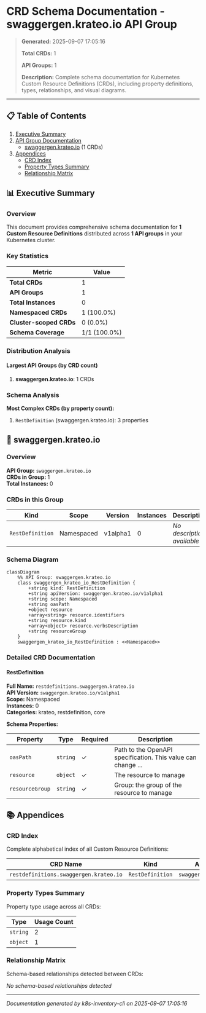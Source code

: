 # CRD Schema Documentation - swaggergen.krateo.io API Group

> **Generated:** 2025-09-07 17:05:16
> 
> **Total CRDs:** 1
> 
> **API Groups:** 1
> 
> **Description:** Complete schema documentation for Kubernetes Custom Resource Definitions (CRDs), including property definitions, types, relationships, and visual diagrams.

---

## 📋 Table of Contents

1. [Executive Summary](#-executive-summary)
2. [API Group Documentation](#-api-group-documentation)
   - [swaggergen.krateo.io](#swaggergenkrateoio) (1 CRDs)
3. [Appendices](#-appendices)
   - [CRD Index](#crd-index)
   - [Property Types Summary](#property-types-summary)
   - [Relationship Matrix](#relationship-matrix)

## 📊 Executive Summary

### Overview

This document provides comprehensive schema documentation for **1 Custom Resource Definitions** distributed across **1 API groups** in your Kubernetes cluster.

### Key Statistics

| Metric | Value |
|--------|-------|
| **Total CRDs** | 1 |
| **API Groups** | 1 |
| **Total Instances** | 0 |
| **Namespaced CRDs** | 1 (100.0%) |
| **Cluster-scoped CRDs** | 0 (0.0%) |
| **Schema Coverage** | 1/1 (100.0%) |

### Distribution Analysis

#### Largest API Groups (by CRD count)

1. **swaggergen.krateo.io**: 1 CRDs

### Schema Analysis

**Most Complex CRDs (by property count):**

1. `RestDefinition` (swaggergen.krateo.io): 3 properties


## 📁 swaggergen.krateo.io

### Overview

**API Group:** `swaggergen.krateo.io`  
**CRDs in Group:** 1  
**Total Instances:** 0

### CRDs in this Group

| Kind | Scope | Version | Instances | Description |
|------|-------|---------|-----------|-------------|
| `RestDefinition` | Namespaced | v1alpha1 | 0 | *No description available* |

### Schema Diagram

```mermaid
classDiagram
    %% API Group: swaggergen.krateo.io
    class swaggergen_krateo_io_RestDefinition {
        +string kind: RestDefinition
        +string apiVersion: swaggergen.krateo.io/v1alpha1
        +string scope: Namespaced
        +string oasPath
        +object resource
        +array<string> resource.identifiers
        +string resource.kind
        +array<object> resource.verbsDescription
        +string resourceGroup
    }
    swaggergen_krateo_io_RestDefinition : <<Namespaced>>
```
### Detailed CRD Documentation

#### RestDefinition

**Full Name:** `restdefinitions.swaggergen.krateo.io`  
**API Version:** `swaggergen.krateo.io/v1alpha1`  
**Scope:** Namespaced  
**Instances:** 0  
**Categories:** krateo, restdefinition, core  

**Schema Properties:**

| Property | Type | Required | Description |
|----------|------|----------|-------------|
| `oasPath` | `string` | ✓ | Path to the OpenAPI specification. This value can change ... |
| `resource` | `object` | ✓ | The resource to manage |
| `resourceGroup` | `string` | ✓ | Group: the group of the resource to manage |




## 📚 Appendices

### CRD Index

Complete alphabetical index of all Custom Resource Definitions:

| CRD Name | Kind | API Group | Scope | Instances |
|----------|------|-----------|-------|-----------|
| `restdefinitions.swaggergen.krateo.io` | `RestDefinition` | `swaggergen.krateo.io` | Namespaced | 0 |

### Property Types Summary

Property type usage across all CRDs:

| Type | Usage Count |
|------|-------------|
| `string` | 2 |
| `object` | 1 |

### Relationship Matrix

Schema-based relationships detected between CRDs:

*No schema-based relationships detected*


---

*Documentation generated by k8s-inventory-cli on 2025-09-07 17:05:16*